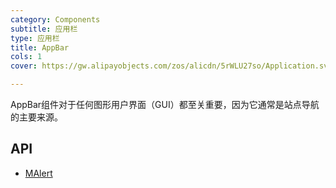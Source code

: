 ```yaml
---
category: Components
subtitle: 应用栏
type: 应用栏
title: AppBar
cols: 1
cover: https://gw.alipayobjects.com/zos/alicdn/5rWLU27so/Application.svg

---
```


AppBar组件对于任何图形用户界面（GUI）都至关重要，因为它通常是站点导航的主要来源。

## API

- [MAlert](/docs/api/MAppBar)